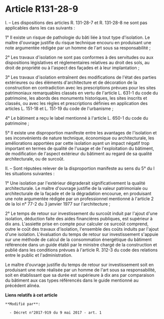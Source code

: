 # Article R131-28-9

I. – Les dispositions des articles R. 131-28-7 et R. 131-28-8 ne sont pas applicables dans les cas suivants :

1° Il existe un risque de pathologie du bâti liée à tout type d'isolation. Le maître d'ouvrage justifie du risque technique
encouru en produisant une note argumentée rédigée par un homme de l'art sous sa responsabilité ;

2° Les travaux d'isolation ne sont pas conformes à des servitudes ou aux dispositions législatives et réglementaires
relatives au droit des sols, au droit de propriété ou à l'aspect des façades et à leur implantation ;

3° Les travaux d'isolation entraînent des modifications de l'état des parties extérieures ou des éléments d'architecture et
de décoration de la construction en contradiction avec les prescriptions prévues pour les sites patrimoniaux remarquables
classés en vertu de l'article L. 631-1 du code du patrimoine, les abords des monuments historiques, les sites inscrits et
classés, ou avec les règles et prescriptions définies en application des articles L. 151-18 et L. 151-19 du code de
l'urbanisme ;

4° Le bâtiment a reçu le label mentionné à l'article L. 650-1 du code du patrimoine ;

5° Il existe une disproportion manifeste entre les avantages de l'isolation et ses inconvénients de nature technique,
économique ou architecturale, les améliorations apportées par cette isolation ayant un impact négatif trop important en
termes de qualité de l'usage et de l'exploitation du bâtiment, de modification de l'aspect extérieur du bâtiment au regard de
sa qualité architecturale, ou de surcoût.

II. – Sont réputées relever de la disproportion manifeste au sens du 5° du I les situations suivantes :

1° Une isolation par l'extérieur dégraderait significativement la qualité architecturale. Le maître d'ouvrage justifie de la
valeur patrimoniale ou architecturale de la façade et de la dégradation encourue, en produisant une note argumentée rédigée
par un professionnel mentionné à l'article 2 de la loi n° 77-2 du 3 janvier 1977 sur l'architecture ;

2° Le temps de retour sur investissement du surcoût induit par l'ajout d'une isolation, déduction faite des aides financières
publiques, est supérieur à dix ans. L'assiette prise en compte pour calculer ce surcoût comprend, outre le coût des travaux
d'isolation, l'ensemble des coûts induits par l'ajout d'une isolation. L'évaluation du temps de retour sur investissement
s'appuie sur une méthode de calcul de la consommation énergétique du bâtiment référencée dans un guide établi par le ministre
chargé de la construction et publié dans les conditions prévues à l'article R. 312-3 du code des relations entre le public et
l'administration.

Le maître d'ouvrage justifie du temps de retour sur investissement soit en produisant une note réalisée par un homme de l'art
sous sa responsabilité, soit en établissant que sa durée est supérieure à dix ans par comparaison du bâtiment aux cas types
référencés dans le guide mentionné au précédent alinéa.

**Liens relatifs à cet article**

	**Modifié par**:

	  - Décret n°2017-919 du 9 mai 2017 - art. 1
